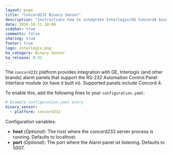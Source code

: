 ```yaml
---
layout: page
title: "Concord232 Binary Sensor"
description: "Instructions how to integrate Interlogix/GE Concord4 binary sensors into Home Assistant."
date: 2016-10-11 10:00
sidebar: true
comments: false
sharing: true
footer: true
logo: interlogix.png
ha_category: Binary Sensor
ha_release: 0.31
---
```


The `concord232` platform provides integration with GE, Interlogix (and other brands) alarm panels that support the RS-232 Automation Control Panel interface module (or have it built in). Supported panels include Concord 4.

To enable this, add the following lines to your `configuration.yaml`:

```yaml
# Example configuration.yaml entry
binary_sensor:
  - platform: concord232
```

Configuration variables:

- **host** (*Optional*): The host where the concord232 server process is running. Defaults to localhost.
- **port** (*Optional*): The port where the Alarm panel ist listening. Defaults to 5007.

